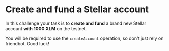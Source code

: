 # Create and fund a Stellar account
In this challenge your task is to **create and fund** a brand new Stellar account **with 1000 XLM** on the testnet. 

You will be required to use the `createAccount` operation, so don't just rely on friendbot. Good luck!
